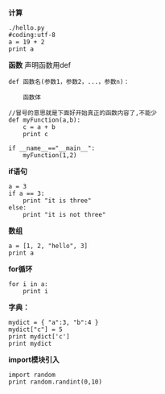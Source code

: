 **计算**
```
./hello.py
#coding:utf-8
a = 19 + 2
print a
```

**函数**
声明函数用def
```
def 函数名(参数1，参数2，...，参数n)：

    函数体
    
//冒号的意思就是下面好开始真正的函数内容了,不能少
def myFunction(a,b):
    c = a + b
    print c

if __name__=="__main__":
    myFunction(1,2)
```

**if语句**
```
a = 3
if a == 3:
    print "it is three"
else:
    print "it is not three"
```

**数组**
```
a = [1, 2, "hello", 3]
print a
```

**for循环**
```
for i in a:
    print i
```

**字典：**
```
mydict = { "a":3, "b":4 }
mydict["c"] = 5
print mydict['c']
print mydict
```
**import模块引入**
```
import random
print random.randint(0,10)
```